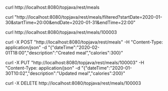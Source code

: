 curl http://localhost:8080/topjava/rest/meals

curl "http://localhost:8080/topjava/rest/meals/filtered?startDate=2020-01-30&startTime=20:00&endDate=2020-01-31&endTime=22:00"

curl http://localhost:8080/topjava/rest/meals/100003

curl -X POST "http://localhost:8080/topjava/rest/meals" -H "Content-Type: application/json" -d "{\"dateTime\":\"2020-02-01T18:00\",\"description\":\"Created meal\",\"calories\":300}"

curl -X PUT "http://localhost:8080/topjava/rest/meals/100003" -H "Content-Type: application/json" -d "{\"dateTime\":\"2020-01-30T10:02\",\"description\":\"Updated meal\",\"calories\":200}"

curl -X DELETE http://localhost:8080/topjava/rest/meals/100003